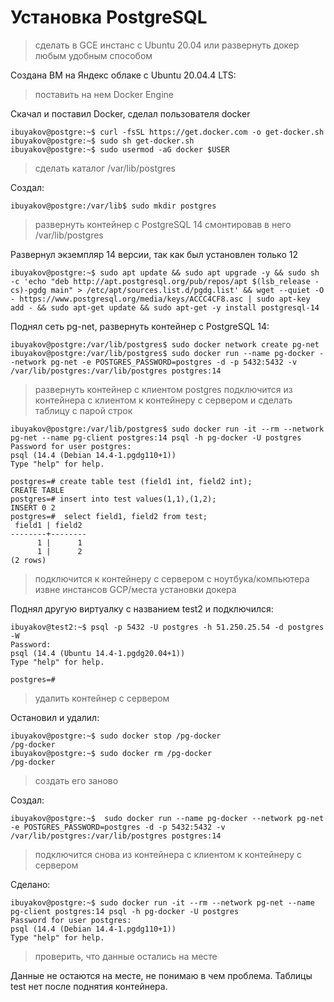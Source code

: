 # Установка PostgreSQL

>сделать в GCE инстанс с Ubuntu 20.04 или развернуть докер любым удобным способом

Создана ВМ на Яндекс облаке c Ubuntu 20.04.4 LTS:

>поставить на нем Docker Engine

Скачал и поставил Docker, сделал пользователя docker
```
ibuyakov@postgre:~$ curl -fsSL https://get.docker.com -o get-docker.sh
ibuyakov@postgre:~$ sudo sh get-docker.sh
ibuyakov@postgre:~$ sudo usermod -aG docker $USER
```

> сделать каталог /var/lib/postgres

Создал:
```
ibuyakov@postgre:/var/lib$ sudo mkdir postgres
```

>развернуть контейнер с PostgreSQL 14 смонтировав в него /var/lib/postgres

Развернул экземпляр 14 версии, так как был установлен только 12
```
ibuyakov@postgre:~$ sudo apt update && sudo apt upgrade -y && sudo sh -c 'echo "deb http://apt.postgresql.org/pub/repos/apt $(lsb_release -cs)-pgdg main" > /etc/apt/sources.list.d/pgdg.list' && wget --quiet -O - https://www.postgresql.org/media/keys/ACCC4CF8.asc | sudo apt-key add - && sudo apt-get update && sudo apt-get -y install postgresql-14
```
Поднял сеть pg-net, развернуть контейнер с PostgreSQL 14:
```
ibuyakov@postgre:/var/lib/postgres$ sudo docker network create pg-net
ibuyakov@postgre:/var/lib/postgres$ sudo docker run --name pg-docker --network pg-net -e POSTGRES_PASSWORD=postgres -d -p 5432:5432 -v /var/lib/postgres:/var/lib/postgres postgres:14
```
>развернуть контейнер с клиентом postgres
>подключится из контейнера с клиентом к контейнеру с сервером и сделать
таблицу с парой строк
```
ibuyakov@postgre:/var/lib/postgres$ sudo docker run -it --rm --network pg-net --name pg-client postgres:14 psql -h pg-docker -U postgres
Password for user postgres:
psql (14.4 (Debian 14.4-1.pgdg110+1))
Type "help" for help.

postgres=# create table test (field1 int, field2 int);
CREATE TABLE
postgres=# insert into test values(1,1),(1,2);
INSERT 0 2
postgres=#  select field1, field2 from test;
 field1 | field2
--------+--------
      1 |      1
      1 |      2
(2 rows)
```
>подключится к контейнеру с сервером с ноутбука/компьютера извне инстансов GCP/места установки докера

Поднял другую виртуалку с названием test2 и подключился:
```
ibuyakov@test2:~$ psql -p 5432 -U postgres -h 51.250.25.54 -d postgres -W
Password:
psql (14.4 (Ubuntu 14.4-1.pgdg20.04+1))
Type "help" for help.

postgres=#
```
>удалить контейнер с сервером

Остановил и удалил:
```
ibuyakov@postgre:~$ sudo docker stop /pg-docker
/pg-docker
ibuyakov@postgre:~$ sudo docker rm /pg-docker
/pg-docker
```

> создать его заново

Создал:
```
ibuyakov@postgre:~$  sudo docker run --name pg-docker --network pg-net -e POSTGRES_PASSWORD=postgres -d -p 5432:5432 -v /var/lib/postgres:/var/lib/postgres postgres:14
```
>подключится снова из контейнера с клиентом к контейнеру с сервером

Сделано:
```
ibuyakov@postgre:~$ sudo docker run -it --rm --network pg-net --name pg-client postgres:14 psql -h pg-docker -U postgres
Password for user postgres:
psql (14.4 (Debian 14.4-1.pgdg110+1))
Type "help" for help.
```

>проверить, что данные остались на месте

Данные не остаются на месте, не понимаю в чем проблема. Таблицы test нет после поднятия контейнера.
